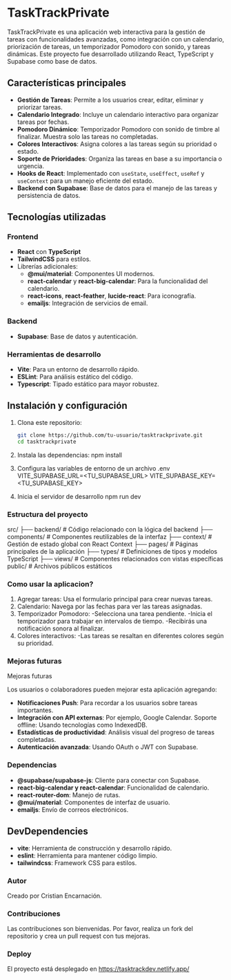 # TaskTrackPrivate

TaskTrackPrivate es una aplicación web interactiva para la gestión de tareas con funcionalidades avanzadas, como integración con un calendario, priorización de tareas, un temporizador Pomodoro con sonido, y tareas dinámicas. Este proyecto fue desarrollado utilizando React, TypeScript y Supabase como base de datos.

## Características principales

- **Gestión de Tareas**: Permite a los usuarios crear, editar, eliminar y priorizar tareas.
- **Calendario Integrado**: Incluye un calendario interactivo para organizar tareas por fechas.
- **Pomodoro Dinámico**: Temporizador Pomodoro con sonido de timbre al finalizar. Muestra solo las tareas no completadas.
- **Colores Interactivos**: Asigna colores a las tareas según su prioridad o estado.
- **Soporte de Prioridades**: Organiza las tareas en base a su importancia o urgencia.
- **Hooks de React**: Implementado con `useState`, `useEffect`, `useRef` y `useContext` para un manejo eficiente del estado.
- **Backend con Supabase**: Base de datos para el manejo de las tareas y persistencia de datos.

## Tecnologías utilizadas

### Frontend

- **React** con **TypeScript**
- **TailwindCSS** para estilos.
- Librerías adicionales:
  - **@mui/material**: Componentes UI modernos.
  - **react-calendar** y **react-big-calendar**: Para la funcionalidad del calendario.
  - **react-icons**, **react-feather**, **lucide-react**: Para iconografía.
  - **emailjs**: Integración de servicios de email.

### Backend

- **Supabase**: Base de datos y autenticación.

### Herramientas de desarrollo

- **Vite**: Para un entorno de desarrollo rápido.
- **ESLint**: Para análisis estático del código.
- **Typescript**: Tipado estático para mayor robustez.

## Instalación y configuración

1. Clona este repositorio:

   ```bash
   git clone https://github.com/tu-usuario/tasktrackprivate.git
   cd tasktrackprivate

   ```

2. Instala las dependencias:
   npm install

3. Configura las variables de entorno de un archivo .env
   VITE_SUPABASE_URL=<TU_SUPABASE_URL>
   VITE_SUPABASE_KEY=<TU_SUPABASE_KEY>

4. Inicia el servidor de desarrollo
   npm run dev

### Estructura del proyecto

src/
├── backend/ # Código relacionado con la lógica del backend
├── components/ # Componentes reutilizables de la interfaz
├── context/ # Gestión de estado global con React Context
├── pages/ # Páginas principales de la aplicación
├── types/ # Definiciones de tipos y modelos TypeScript
├── views/ # Componentes relacionados con vistas específicas
public/ # Archivos públicos estáticos

### Como usar la aplicacion?

1. Agregar tareas: Usa el formulario principal para crear nuevas tareas.
2. Calendario: Navega por las fechas para ver las tareas asignadas.
3. Temporizador Pomodoro:
   -Selecciona una tarea pendiente.
   -Inicia el temporizador para trabajar en intervalos de tiempo.
   -Recibirás una notificación sonora al finalizar.
4. Colores interactivos:
   -Las tareas se resaltan en diferentes colores según su prioridad.

### Mejoras futuras

Mejoras futuras

Los usuarios o colaboradores pueden mejorar esta aplicación agregando:

- **Notificaciones Push**: Para recordar a los usuarios sobre tareas importantes.
- **Integración con API externas**: Por ejemplo, Google Calendar.
  Soporte offline: Usando tecnologías como IndexedDB.
- **Estadísticas de productividad**: Análisis visual del progreso de tareas completadas.
- **Autenticación avanzada**: Usando OAuth o JWT con Supabase.

### Dependencias

- **@supabase/supabase-js**: Cliente para conectar con Supabase.
- **react-big-calendar y react-calendar**: Funcionalidad de calendario.
- **react-router-dom**: Manejo de rutas.
- **@mui/material**: Componentes de interfaz de usuario.
- **emailjs**: Envío de correos electrónicos.

## DevDependencies

- **vite**: Herramienta de construcción y desarrollo rápido.
- **eslint**: Herramienta para mantener código limpio.
- **tailwindcss**: Framework CSS para estilos.

### Autor

Creado por Cristian Encarnación.

### Contribuciones

Las contribuciones son bienvenidas. Por favor, realiza un fork del repositorio y crea un pull request con tus mejoras.

### Deploy

El proyecto está desplegado en https://tasktrackdev.netlify.app/
